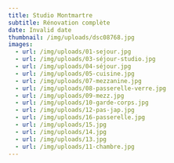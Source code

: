 ```yaml
---
title: Studio Montmartre
subtitle: Rénovation complète
date: Invalid date
thumbnail: /img/uploads/dsc08768.jpg
images:
  - url: /img/uploads/01-sejour.jpg
  - url: /img/uploads/03-séjour-studio.jpg
  - url: /img/uploads/04-séjour.jpg
  - url: /img/uploads/05-cuisine.jpg
  - url: /img/uploads/07-mezzanine.jpg
  - url: /img/uploads/08-passerelle-verre.jpg
  - url: /img/uploads/09-mezz.jpg
  - url: /img/uploads/10-garde-corps.jpg
  - url: /img/uploads/12-pas-jap.jpg
  - url: /img/uploads/16-passerelle.jpg
  - url: /img/uploads/15.jpg
  - url: /img/uploads/14.jpg
  - url: /img/uploads/13.jpg
  - url: /img/uploads/11-chambre.jpg
---
```


